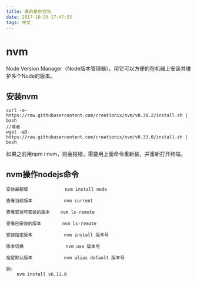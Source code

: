 ```yaml
---
title: 真的是中文吗
date: 2017-10-30 17:47:53
tags: 中文
---
```

# nvm
Node Version Manager（Node版本管理器），用它可以方便的在机器上安装并维护多个Node的版本。  
## 安装nvm 


    curl -o- https://raw.githubusercontent.com/creationix/nvm/v0.30.2/install.sh | bash
    //或者
    wget -qO- https://raw.githubusercontent.com/creationix/nvm/v0.33.0/install.sh | bash

如果之前用npm i nvm，则会报错，需要用上面命令重新装，并重新打开终端。

## nvm操作nodejs命令

    安装最新版              nvm install node   
    
    查看当前版本            nvm current        
    
    查看安装可安装的版本    nvm ls-remote
    
    查看已安装的版本        nvm ls-remote
    
    安装指定版本            nvm install 版本号
    
    版本切换                nvm use 版本号
    
    指定默认版本            nvm alias default 版本号
    
    例:
        nvm install v6.11.0
    





